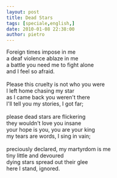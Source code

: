 ```yaml
---
layout: post
title: Dead Stars
tags: [speciale,english,]
date: 2010-01-08 22:38:00
author: pietro
---
```

Foreign times impose in me<br/>a deaf violence ablaze in me<br/>a battle you need me to fight alone<br/>and I feel so afraid.<br/><br/>Please this cruelty is not who you were<br/>I left home chasing my star<br/>as I came back you weren't there<br/>I'll tell you my stories, I got far;<br/><br/>please dead stars are flickering<br/>they wouldn't love you insane<br/>your hope is you, you are your king<br/>my tears are words, I sing in vain;<br/><br/>preciously declared, my martyrdom is me<br/>tiny little and devoured<br/>dying stars spread out their glee<br/>here I stand, ignored.
